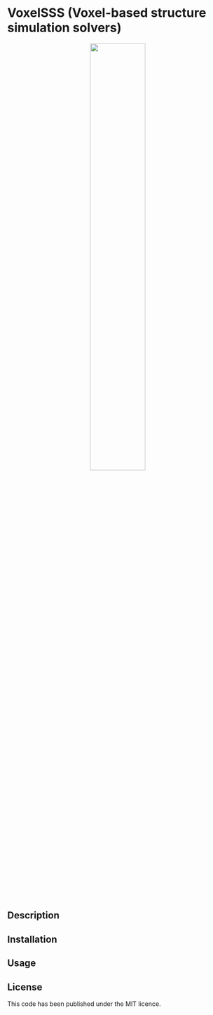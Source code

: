 # VoxelSSS (Voxel-based structure simulation solvers)

<p align="center">
  <img src="voxelsss.png" width="50%"></img>
</p>

## Description


## Installation


## Usage


## License
This code has been published under the MIT licence.